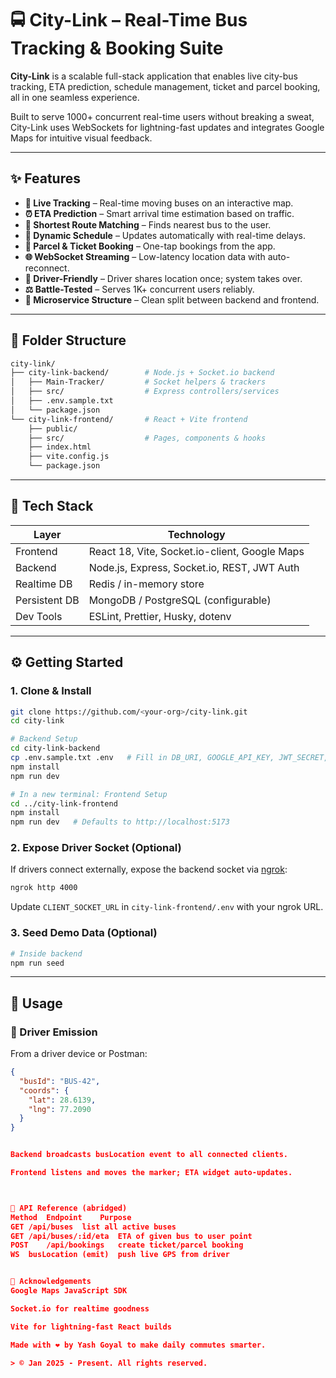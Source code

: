 # 🚍 City-Link – Real-Time Bus Tracking & Booking Suite

**City-Link** is a scalable full-stack application that enables live city-bus tracking, ETA prediction, schedule management, ticket and parcel booking, all in one seamless experience.

Built to serve 1000+ concurrent real-time users without breaking a sweat, City-Link uses WebSockets for lightning-fast updates and integrates Google Maps for intuitive visual feedback.

---

## ✨ Features

- **📍 Live Tracking** – Real-time moving buses on an interactive map.
- **⏰ ETA Prediction** – Smart arrival time estimation based on traffic.
- **🚌 Shortest Route Matching** – Finds nearest bus to the user.
- **🚫 Dynamic Schedule** – Updates automatically with real-time delays.
- **🚚 Parcel & Ticket Booking** – One-tap bookings from the app.
- **🌐 WebSocket Streaming** – Low-latency location data with auto-reconnect.
- **👷 Driver-Friendly** – Driver shares location once; system takes over.
- **⚖️ Battle-Tested** – Serves 1K+ concurrent users reliably.
- **🧰 Microservice Structure** – Clean split between backend and frontend.

---

## 📂 Folder Structure

```bash
city-link/
├── city-link-backend/        # Node.js + Socket.io backend
│   ├── Main-Tracker/         # Socket helpers & trackers
│   ├── src/                  # Express controllers/services
│   ├── .env.sample.txt
│   └── package.json
└── city-link-frontend/       # React + Vite frontend
    ├── public/
    ├── src/                  # Pages, components & hooks
    ├── index.html
    ├── vite.config.js
    └── package.json
```

---

## 📇 Tech Stack

| Layer        | Technology                                      |
|--------------|-------------------------------------------------|
| Frontend     | React 18, Vite, Socket.io-client, Google Maps   |
| Backend      | Node.js, Express, Socket.io, REST, JWT Auth     |
| Realtime DB  | Redis / in-memory store                         |
| Persistent DB| MongoDB / PostgreSQL (configurable)             |
| Dev Tools    | ESLint, Prettier, Husky, dotenv                 |

---

## ⚙️ Getting Started

### 1. Clone & Install

```bash
git clone https://github.com/<your-org>/city-link.git
cd city-link

# Backend Setup
cd city-link-backend
cp .env.sample.txt .env   # Fill in DB_URI, GOOGLE_API_KEY, JWT_SECRET, etc.
npm install
npm run dev

# In a new terminal: Frontend Setup
cd ../city-link-frontend
npm install
npm run dev   # Defaults to http://localhost:5173
```

### 2. Expose Driver Socket (Optional)

If drivers connect externally, expose the backend socket via [ngrok](https://ngrok.com/):

```bash
ngrok http 4000
```

Update `CLIENT_SOCKET_URL` in `city-link-frontend/.env` with your ngrok URL.

### 3. Seed Demo Data (Optional)

```bash
# Inside backend
npm run seed
```

---

## 🚦 Usage

### 🚗 Driver Emission
From a driver device or Postman:

```json
{
  "busId": "BUS-42",
  "coords": {
    "lat": 28.6139,
    "lng": 77.2090
  }
}


Backend broadcasts busLocation event to all connected clients.

Frontend listens and moves the marker; ETA widget auto‑updates.



🔌 API Reference (abridged)
Method	Endpoint	Purpose
GET	/api/buses	list all active buses
GET	/api/buses/:id/eta	ETA of given bus to user point
POST	/api/bookings	create ticket/parcel booking
WS	busLocation (emit)	push live GPS from driver


🙏 Acknowledgements
Google Maps JavaScript SDK

Socket.io for realtime goodness

Vite for lightning‑fast React builds

Made with ❤️ by Yash Goyal to make daily commutes smarter.

> © Jan 2025 - Present. All rights reserved.

